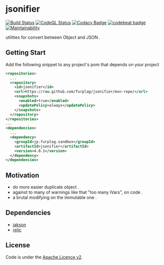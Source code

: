 # jsonifier
[![Build Status](https://github.com/furplag/jsonifier/actions/workflows/maven.yml/badge.svg?branch=master)](https://github.com/furplag/jsonifier/actions/workflows/maven.yml)
[![CodeQL Status](https://github.com/furplag/jsonifier/actions/workflows/codeql.yml/badge.svg?branch=master&event=push)](https://github.com/furplag/jsonifier/actions/workflows/codeql.yml)
[![Codacy Badge](https://app.codacy.com/project/badge/Grade/8add3a6d45dc4871983e5a2d91497d87)](https://www.codacy.com/gh/furplag/jsonifier/dashboard?utm_source=github.com&amp;utm_medium=referral&amp;utm_content=furplag/jsonifier&amp;utm_campaign=Badge_Grade)
[![codebeat badge](https://codebeat.co/badges/342132b8-3920-476f-a5b7-5c5b32be1d6a)](https://codebeat.co/projects/github-com-furplag-jsonifier-master)
[![Maintainability](https://api.codeclimate.com/v1/badges/8d432f5ace747151d1ed/maintainability)](https://codeclimate.com/github/furplag/jsonifier/maintainability)

utilities for convert between Object and JSON .

## Getting Start
Add the following snippet to any project's pom that depends on your project
```xml
<repositories>
  ...
  <repository>
    <id>jsonifier</id>
    <url>https://raw.github.com/furplag/jsonifier/mvn-repo/</url>
    <snapshots>
      <enabled>true</enabled>
      <updatePolicy>always</updatePolicy>
    </snapshots>
  </repository>
</repositories>
...
<dependencies>
  ...
  <dependency>
    <groupId>jp.furplag.sandbox</groupId>
    <artifactId>jsonifier</artifactId>
    <version>4.0.1</version>
  </dependency>
</dependencies>
```

## Motivation
* do more easier duplicate object .
* against to many of warnings like that "too many iVars", on code .
* a brutal modifying on the immutable one .

## Dependencies
* [jakson](https://github.com/FasterXML/jackson)
* [relic](https://github.com/furplag/relic)

## License
Code is under the [Apache Licence v2](LICENCE).
